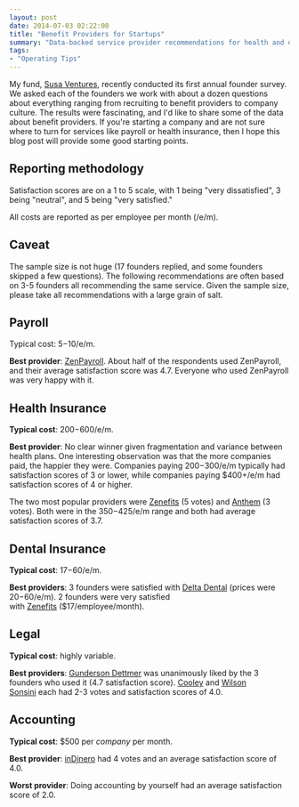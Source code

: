 ```yaml
---
layout: post
date: 2014-07-03 02:22:00
title: "Benefit Providers for Startups"
summary: "Data-backed service provider recommendations for health and dental insurance, legal work, etc."
tags:
- "Operating Tips"
---
```


My fund, <a href="http://www.susaventures.com/" target="_blank">Susa Ventures</a>, recently conducted its first annual founder survey. We asked each of the founders we work with about a dozen questions about everything ranging from recruiting to benefit providers to company culture. The results were fascinating, and I'd like to share some of the data about benefit providers. If you're starting a company and are not sure where to turn for services like payroll or health insurance, then I hope this blog post will provide some good starting points.

## Reporting methodology

Satisfaction scores are on a 1 to 5 scale, with 1 being "very dissatisfied", 3 being "neutral", and 5 being "very satisfied."

All costs are reported as per employee per month (/e/m).

## Caveat

The sample size is not huge (17 founders replied, and some founders skipped a few questions). The following recommendations are often based on 3-5 founders all recommending the same service. Given the sample size, please take all recommendations with a large grain of salt.

## Payroll  

Typical cost: $5-$10/e/m.

**Best provider**: <a href="https://zenpayroll.com/" target="_blank">ZenPayroll</a>. About half of the respondents used ZenPayroll, and their average satisfaction score was 4.7. Everyone who used ZenPayroll was very happy with it.

## Health Insurance

**Typical cost**: $200-$600/e/m.

**Best provider**: No clear winner given fragmentation and variance between health plans. One interesting observation was that the more companies paid, the happier they were. Companies paying $200-$300/e/m typically had satisfaction scores of 3 or lower, while companies paying $400+/e/m had satisfaction scores of 4 or higher.

The two most popular providers were <a href="http://www.zenefits.com/" target="_blank">Zenefits</a> (5 votes) and <a href="https://www.anthem.com/" target="_blank">Anthem</a> (3 votes). Both were in the $350-$425/e/m range and both had average satisfaction scores of 3.7.

## Dental Insurance

**Typical cost**: $17-$60/e/m.

**Best providers**: 3 founders were satisfied with <a href="http://www.deltadental.com/" target="_blank">Delta Dental</a> (prices were $20-$60/e/m). 2 founders were very satisfied with <a href="http://www.zenefits.com/" target="_blank">Zenefits</a> ($17/employee/month).

## Legal

**Typical cost**: highly variable.

**Best providers**: <a href="http://www.gunder.com/" target="_blank">Gunderson Dettmer</a> was unanimously liked by the 3 founders who used it (4.7 satisfaction score). <a href="http://www.cooley.com/" target="_blank">Cooley</a> and <a href="http://www.wsgr.com/" target="_blank">Wilson Sonsini</a> each had 2-3 votes and satisfaction scores of 4.0.

## Accounting

**Typical cost**: $500 per _company_ per month.

**Best provider**: <a href="https://indinero.com/" target="_blank">inDinero</a> had 4 votes and an average satisfaction score of 4.0.

**Worst provider**: Doing accounting by yourself had an average satisfaction score of 2.0.